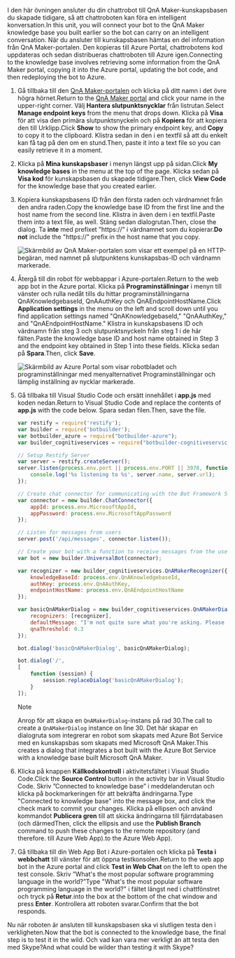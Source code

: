 <span data-ttu-id="1bf05-101">I den här övningen ansluter du din chattrobot till QnA Maker-kunskapsbasen du skapade tidigare, så att chattroboten kan föra en intelligent konversation.</span><span class="sxs-lookup"><span data-stu-id="1bf05-101">In this unit, you will connect your bot to the QnA Maker knowledge base you built earlier so the bot can carry on an intelligent conversation.</span></span> <span data-ttu-id="1bf05-102">När du ansluter till kunskapsbasen hämtas en del information från QnA Maker-portalen. Den kopieras till Azure Portal, chattrobotens kod uppdateras och sedan distribueras chattroboten till Azure igen.</span><span class="sxs-lookup"><span data-stu-id="1bf05-102">Connecting to the knowledge base involves retrieving some information from the QnA Maker portal, copying it into the Azure portal, updating the bot code, and then redeploying the bot to Azure.</span></span>

1. <span data-ttu-id="1bf05-103">Gå tillbaka till den [QnA Maker-portalen](https://www.qnamaker.ai/) och klicka på ditt namn i det övre högra hörnet.</span><span class="sxs-lookup"><span data-stu-id="1bf05-103">Return to the [QnA Maker portal](https://www.qnamaker.ai/) and click your name in the upper-right corner.</span></span> <span data-ttu-id="1bf05-104">Välj **Hantera slutpunktsnycklar** från listrutan.</span><span class="sxs-lookup"><span data-stu-id="1bf05-104">Select **Manage endpoint keys** from the menu that drops down.</span></span> <span data-ttu-id="1bf05-105">Klicka på **Visa** för att visa den primära slutpunktsnyckeln och på **Kopiera** för att kopiera den till Urklipp.</span><span class="sxs-lookup"><span data-stu-id="1bf05-105">Click **Show** to show the primary endpoint key, and **Copy** to copy it to the clipboard.</span></span> <span data-ttu-id="1bf05-106">Klistra sedan in den i en textfil så att du enkelt kan få tag på den om en stund.</span><span class="sxs-lookup"><span data-stu-id="1bf05-106">Then, paste it into a text file so you can easily retrieve it in a moment.</span></span>

1. <span data-ttu-id="1bf05-107">Klicka på **Mina kunskapsbaser** i menyn längst upp på sidan.</span><span class="sxs-lookup"><span data-stu-id="1bf05-107">Click **My knowledge bases** in the menu at the top of the page.</span></span> <span data-ttu-id="1bf05-108">Klicka sedan på **Visa kod** för kunskapsbasen du skapade tidigare.</span><span class="sxs-lookup"><span data-stu-id="1bf05-108">Then, click **View Code** for the knowledge base that you created earlier.</span></span>

1. <span data-ttu-id="1bf05-109">Kopiera kunskapsbasens ID från den första raden och värdnamnet från den andra raden.</span><span class="sxs-lookup"><span data-stu-id="1bf05-109">Copy the knowledge base ID from the first line and the host name from the second line.</span></span> <span data-ttu-id="1bf05-110">Klistra in även dem i en textfil.</span><span class="sxs-lookup"><span data-stu-id="1bf05-110">Paste them into a text file, as well.</span></span> <span data-ttu-id="1bf05-111">Stäng sedan dialogrutan.</span><span class="sxs-lookup"><span data-stu-id="1bf05-111">Then, close the dialog.</span></span> <span data-ttu-id="1bf05-112">Ta **inte** med prefixet ”https://” i värdnamnet som du kopierar.</span><span class="sxs-lookup"><span data-stu-id="1bf05-112">**Do not** include the "https://" prefix in the host name that you copy.</span></span>

    ![Skärmbild av QnA Maker-portalen som visar ett exempel på en HTTP-begäran, med namnet på slutpunktens kunskapsbas-ID och värdnamn markerade.](../media/6-copy-endpoint-info.png)

1. <span data-ttu-id="1bf05-114">Återgå till din robot för webbappar i Azure-portalen.</span><span class="sxs-lookup"><span data-stu-id="1bf05-114">Return to the web app bot in the Azure portal.</span></span> <span data-ttu-id="1bf05-115">Klicka på **Programinställningar** i menyn till vänster och rulla nedåt tills du hittar programinställningarna QnAKnowledgebaseId, QnAAuthKey och QnAEndpointHostName.</span><span class="sxs-lookup"><span data-stu-id="1bf05-115">Click **Application settings** in the menu on the left and scroll down until you find application settings named "QnAKnowledgebaseId," "QnAAuthKey," and "QnAEndpointHostName."</span></span> <span data-ttu-id="1bf05-116">Klistra in kunskapsbasens ID och värdnamn från steg 3 och slutpunktsnyckeln från steg 1 i de här fälten.</span><span class="sxs-lookup"><span data-stu-id="1bf05-116">Paste the knowledge base ID and host name obtained in Step 3 and the endpoint key obtained in Step 1 into these fields.</span></span> <span data-ttu-id="1bf05-117">Klicka sedan på **Spara**.</span><span class="sxs-lookup"><span data-stu-id="1bf05-117">Then, click **Save**.</span></span>

    ![Skärmbild av Azure Portal som visar robotbladet och programinställningar med menyalternativet Programinställningar och lämplig inställning av nycklar markerade.](../media/6-enter-app-settings.png)

1. <span data-ttu-id="1bf05-119">Gå tillbaka till Visual Studio Code och ersätt innehållet i **app.js** med koden nedan.</span><span class="sxs-lookup"><span data-stu-id="1bf05-119">Return to Visual Studio Code and replace the contents of **app.js** with the code below.</span></span> <span data-ttu-id="1bf05-120">Spara sedan filen.</span><span class="sxs-lookup"><span data-stu-id="1bf05-120">Then, save the file.</span></span>

    ```JavaScript
    var restify = require('restify');
    var builder = require('botbuilder');
    var botbuilder_azure = require("botbuilder-azure");
    var builder_cognitiveservices = require("botbuilder-cognitiveservices");

    // Setup Restify Server
    var server = restify.createServer();
    server.listen(process.env.port || process.env.PORT || 3978, function () {
        console.log('%s listening to %s', server.name, server.url);
    });

    // Create chat connector for communicating with the Bot Framework Service
    var connector = new builder.ChatConnector({
        appId: process.env.MicrosoftAppId,
        appPassword: process.env.MicrosoftAppPassword
    });

    // Listen for messages from users
    server.post('/api/messages', connector.listen());

    // Create your bot with a function to receive messages from the user
    var bot = new builder.UniversalBot(connector);

    var recognizer = new builder_cognitiveservices.QnAMakerRecognizer({
        knowledgeBaseId: process.env.QnAKnowledgebaseId,
        authKey: process.env.QnAAuthKey,
        endpointHostName: process.env.QnAEndpointHostName
    });

    var basicQnAMakerDialog = new builder_cognitiveservices.QnAMakerDialog({
        recognizers: [recognizer],
        defaultMessage: "I'm not quite sure what you're asking. Please ask your question again.",
        qnaThreshold: 0.3
    });

    bot.dialog('basicQnAMakerDialog', basicQnAMakerDialog);

    bot.dialog('/',
    [
        function (session) {
            session.replaceDialog('basicQnAMakerDialog');
        }
    ]);
    ```

    > [!Note]
    > <span data-ttu-id="1bf05-121">Anrop för att skapa en `QnAMakerDialog`-instans på rad 30.</span><span class="sxs-lookup"><span data-stu-id="1bf05-121">The call to create a `QnAMakerDialog` instance on line 30.</span></span> <span data-ttu-id="1bf05-122">Det här skapar en dialogruta som integrerar en robot som skapats med Azure Bot Service med en kunskapsbas som skapats med Microsoft QnA Maker.</span><span class="sxs-lookup"><span data-stu-id="1bf05-122">This creates a dialog that integrates a bot built with the Azure Bot Service with a knowledge base built Microsoft QnA Maker.</span></span>

1. <span data-ttu-id="1bf05-123">Klicka på knappen **Källkodskontroll** i aktivitetsfältet i Visual Studio Code.</span><span class="sxs-lookup"><span data-stu-id="1bf05-123">Click the **Source Control** button in the activity bar in Visual Studio Code.</span></span> <span data-ttu-id="1bf05-124">Skriv ”Connected to knowledge base” i meddelanderutan och klicka på bockmarkeringen för att bekräfta ändringarna.</span><span class="sxs-lookup"><span data-stu-id="1bf05-124">Type "Connected to knowledge base" into the message box, and click the check mark to commit your changes.</span></span> <span data-ttu-id="1bf05-125">Klicka på ellipsen och använd kommandot **Publicera gren** till att skicka ändringarna till fjärrdatabasen (och därmed</span><span class="sxs-lookup"><span data-stu-id="1bf05-125">Then, click the ellipsis and use the **Publish Branch** command to push these changes to the remote repository (and therefore.</span></span> <span data-ttu-id="1bf05-126">till Azure Web App).</span><span class="sxs-lookup"><span data-stu-id="1bf05-126">to the Azure Web App).</span></span>

1. <span data-ttu-id="1bf05-127">Gå tillbaka till din Web App Bot i Azure-portalen och klicka på **Testa i webbchatt** till vänster för att öppna testkonsolen.</span><span class="sxs-lookup"><span data-stu-id="1bf05-127">Return to the web app bot in the Azure portal and click **Test in Web Chat** on the left to open the test console.</span></span> <span data-ttu-id="1bf05-128">Skriv ”What's the most popular software programming language in the world?”</span><span class="sxs-lookup"><span data-stu-id="1bf05-128">Type "What's the most popular software programming language in the world?"</span></span> <span data-ttu-id="1bf05-129">i fältet längst ned i chattfönstret och tryck på **Retur**.</span><span class="sxs-lookup"><span data-stu-id="1bf05-129">into the box at the bottom of the chat window and press **Enter**.</span></span> <span data-ttu-id="1bf05-130">Kontrollera att roboten svarar.</span><span class="sxs-lookup"><span data-stu-id="1bf05-130">Confirm that the bot responds.</span></span>

<span data-ttu-id="1bf05-131">Nu när roboten är ansluten till kunskapsbasen ska vi slutligen testa den i verkligheten.</span><span class="sxs-lookup"><span data-stu-id="1bf05-131">Now that the bot is connected to the knowledge base, the final step is to test it in the wild.</span></span> <span data-ttu-id="1bf05-132">Och vad kan vara mer verkligt än att testa den med Skype?</span><span class="sxs-lookup"><span data-stu-id="1bf05-132">And what could be wilder than testing it with Skype?</span></span>
